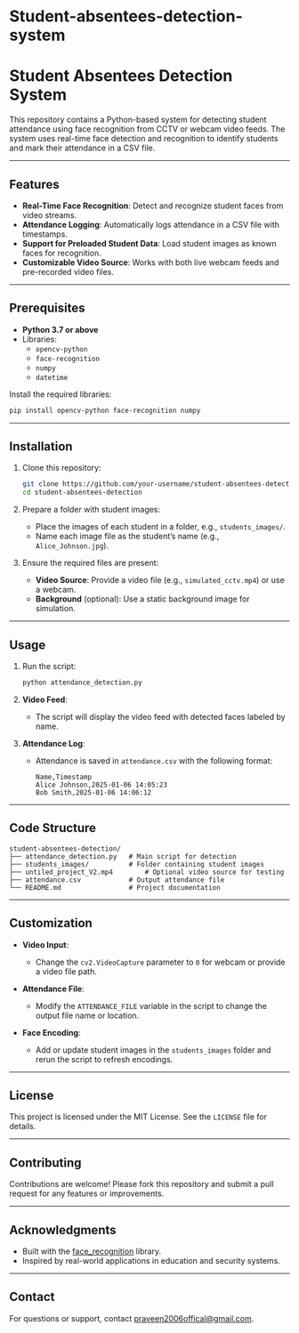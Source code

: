 # Student-absentees-detection-system
# Student Absentees Detection System

This repository contains a Python-based system for detecting student attendance using face recognition from CCTV or webcam video feeds. The system uses real-time face detection and recognition to identify students and mark their attendance in a CSV file.

---

## Features

- **Real-Time Face Recognition**: Detect and recognize student faces from video streams.
- **Attendance Logging**: Automatically logs attendance in a CSV file with timestamps.
- **Support for Preloaded Student Data**: Load student images as known faces for recognition.
- **Customizable Video Source**: Works with both live webcam feeds and pre-recorded video files.

---

## Prerequisites

- **Python 3.7 or above**
- Libraries:
  - `opencv-python`
  - `face-recognition`
  - `numpy`
  - `datetime`

Install the required libraries:
```bash
pip install opencv-python face-recognition numpy
```

---

## Installation

1. Clone this repository:
   ```bash
   git clone https://github.com/your-username/student-absentees-detection.git
   cd student-absentees-detection
   ```

2. Prepare a folder with student images:
   - Place the images of each student in a folder, e.g., `students_images/`.
   - Name each image file as the student’s name (e.g., `Alice_Johnson.jpg`).

3. Ensure the required files are present:
   - **Video Source**: Provide a video file (e.g., `simulated_cctv.mp4`) or use a webcam.
   - **Background** (optional): Use a static background image for simulation.

---

## Usage

1. Run the script:
   ```bash
   python attendance_detection.py
   ```

2. **Video Feed**:
   - The script will display the video feed with detected faces labeled by name.

3. **Attendance Log**:
   - Attendance is saved in `attendance.csv` with the following format:
     ```csv
     Name,Timestamp
     Alice Johnson,2025-01-06 14:05:23
     Bob Smith,2025-01-06 14:06:12
     ```

---

## Code Structure

```
student-absentees-detection/
├── attendance_detection.py   # Main script for detection
├── students_images/          # Folder containing student images
├── untiled_project_V2.mp4        # Optional video source for testing
├── attendance.csv            # Output attendance file
└── README.md                 # Project documentation
```

---

## Customization

- **Video Input**:
  - Change the `cv2.VideoCapture` parameter to `0` for webcam or provide a video file path.

- **Attendance File**:
  - Modify the `ATTENDANCE_FILE` variable in the script to change the output file name or location.

- **Face Encoding**:
  - Add or update student images in the `students_images` folder and rerun the script to refresh encodings.

---

## License

This project is licensed under the MIT License. See the `LICENSE` file for details.

---

## Contributing

Contributions are welcome! Please fork this repository and submit a pull request for any features or improvements.

---

## Acknowledgments

- Built with the [face_recognition](https://github.com/ageitgey/face_recognition) library.
- Inspired by real-world applications in education and security systems.

---

## Contact

For questions or support, contact [praveen2006offical@gmail.com](mailto:praveen2006offical@gmail.com).

